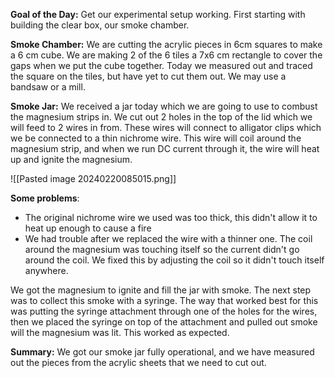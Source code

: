 **Goal of the Day:** Get our experimental setup working. First starting with building the clear box, our smoke chamber.

**Smoke Chamber:** We are cutting the acrylic pieces in 6cm squares to make a 6 cm cube. We are making 2 of the 6 tiles a 7x6 cm rectangle to cover the gaps when we put the cube together. Today we measured out and traced the square on the tiles, but have yet to cut them out. We may use a bandsaw or a mill.

**Smoke Jar:** We received a jar today which we are going to use to combust the magnesium strips in. We cut out 2 holes in the top of the lid which we will feed to 2 wires in from. These wires will connect to alligator clips which we be connected to a thin nichrome wire. This wire will coil around the magnesium strip, and when we run DC current through it, the wire will heat up and ignite the magnesium.

![[Pasted image 20240220085015.png]]


**Some problems**:
- The original nichrome wire we used was too thick, this didn't allow it to heat up enough to cause a fire
- We had trouble after we replaced the wire with a thinner one. The coil around the magnesium was touching itself so the current didn't go around the coil. We fixed this by adjusting the coil so it didn't touch itself anywhere. 

We got the magnesium to ignite and fill the jar with smoke. The next step was to collect this smoke with a syringe. The way that worked best for this was putting the syringe attachment through one of the holes for the wires, then we placed the syringe on top of the attachment and pulled out smoke will the magnesium was lit. This worked as expected.

**Summary:** We got our smoke jar fully operational, and we have measured out the pieces from the acrylic sheets that we need to cut out.
